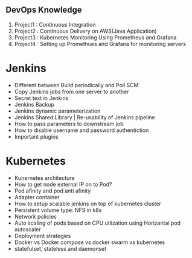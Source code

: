 ## DevOps Knowledge ##
1. Project1 : Continuous Integration
2. Project2 : Continuous Delivery on AWS(Java Application)
3. Project3 : Kubernetes Monitoring Using Prometheus and Grafana
4. Project4 : Setting up Promethues and Grafana for monitoring servers

# Jenkins #
* Different between Build periodically and Poll SCM
* Copy Jenkins jobs from one server to another
* Secret text in Jenkins 
* Jenkins Backup 
* Jenkins dynamic parameterization 
* Jenkins Shared Library | Re-usability of Jenkins pipeline
* How to pass parameters to downstream job
* How to disable username and password authentiction 
* Important plugins

# Kubernetes #
* Kunernetes architecture
* How to get node external IP on to Pod?
* Pod afinity and pod anti afinity 
* Adapter container 
* How to setup scalable jenkins on top of kubernetes cluster 
* Persistent volume type: NFS in k8s 
* Network policies 
* Auto scaling of pods based on CPU utlization using Horizantal pod autoscaler
* Deployment strategies
* Docker vs Docker compose vs docker swarm vs kubernetes
* statefulset, stateless and daemonset 
